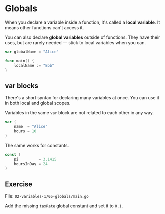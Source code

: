 # Globals

When you declare a variable inside a function, it's called a **local variable**.
It means other functions can't access it.

You can also declare **global variables** outside of functions.
They have their uses, but are rarely needed — stick to local variables when you can.

```go
var globalName = "Alice"

func main() {
	localName := "Bob"	
}
```

## var blocks

There's a short syntax for declaring many variables at once.
You can use it in both local and global scopes.

Variables in the same `var` block are not related to each other in any way.

```go
var (
	name  = "Alice"
	hours = 10
)
```

The same works for constants.

```go
const (
	pi         = 3.1415
	hoursInDay = 24
)
```

## Exercise

File: `02-variables-1/05-globals/main.go`

Add the missing `taxRate` global constant and set it to `0.1`.
